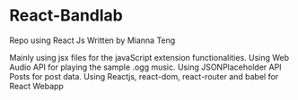 # React-Bandlab
Repo using React Js
Written by Mianna Teng

Mainly using jsx files for the javaScript extension functionalities.
Using Web Audio API for playing the sample .ogg music.
Using JSONPlaceholder API Posts for post data.
Using Reactjs, react-dom, react-router and babel for React Webapp
